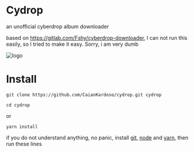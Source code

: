# Cydrop
an unofficial cyberdrop album downloader

based on https://gitlab.com/Fshy/cyberdrop-downloader,
I can not run this easily, so I tried to make it easy. Sorry, i am very dumb


![logo](https://github.com/CaianKardoso/cydrop/blob/master/public/logo.png?raw=true)

# Install

```properties
git clone https://github.com/CaianKardoso/cydrop.git cydrop
```
```properties
cd cydrop
```

or

```properties
yarn install
```

if you do not understand anything, no panic, install [git](https://git-scm.com/), [node](https://nodejs.org/en/) and [yarn](https://classic.yarnpkg.com/en/), then run these lines